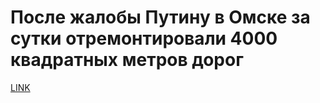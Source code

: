 # После жалобы Путину в Омске за сутки отремонтировали 4000 квадратных метров дорог



[LINK](https://varlamov.ru/1643856.html)